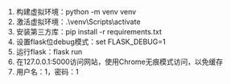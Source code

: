 1. 构建虚拟环境：python -m venv venv
2. 激活虚拟环境：.\venv\Scripts\activate
3. 安装第三方库：pip install -r requirements.txt
4. 设置flask位debug模式：set FLASK_DEBUG=1
5. 运行flask：flask run
6. 在127.0.0.1:5000访问网站，使用Chrome无痕模式访问，以免缓存
7. 用户名：1，密码：1